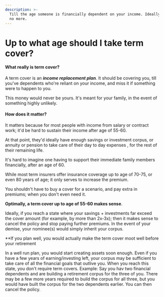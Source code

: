 ```yaml
---
description: >-
  Till the age someone is financially dependent on your income. Ideally 60-65,
  no more.
---
```


# Up to what age should I take term cover?

#### What really is term cover?

A term cover is an _**income replacement plan**_. It should be covering you, till you've dependents who're reliant on your income, and miss it if something were to happen to you.

This money would never be yours. It's meant for your family, in the event of something highly unlikely.

#### How does it matter?

It matters because for most people with income from salary or contract work; it'd be hard to sustain their income after age of 55-60.

At that point, they'd ideally have enough savings or investment corpus, or annuity or pension to take care of their day to day expenses , for the rest of their remaining life.

It's hard to imagine one having to support their immediate family members financially, after an age of 60.

While most term insurers offer insurance coverage up to age of 70-75, or even 80 years of age; it only serves to increase the premium.

You shouldn't have to buy a cover for a scenario, and pay extra in premiums; when you don't even need it.

**Optimally, a term cover up to age of 55-60 makes sense**.

Ideally, if you reach a state where your savings + investments far exceed the cover amount \(for example, by more than 2x-3x\); then it makes sense to cancel the policy and stop paying further premiums. In the event of your demise, your nominee\(s\) would simply inherit your corpus.

**If you plan well, you would actually make the term cover moot well before your retirement

In a well run plan, you would start creating assets soon enough. Even if you have a few years of earning/investing left, your corpus may be sufficient to take care of all the financial goals that outlive you. When you reach this state, you don't require term covers. Example: Say you hav two financial dependents and are building a retirement corpus for the three of you. There may be a few more years required to build the corpus for all three, but you would have built the corpus for the two dependents earlier. You can then cancel the policy.



